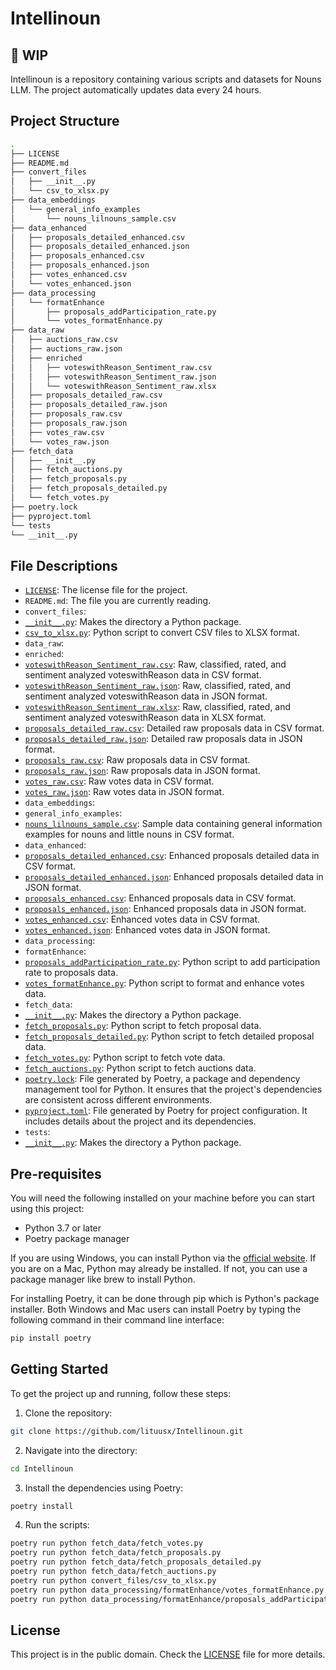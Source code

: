 # Intellinoun

## 🚧 WIP

Intellinoun is a repository containing various scripts and datasets for Nouns LLM. The project automatically updates data every 24 hours.

## Project Structure

```bash
.
├── LICENSE
├── README.md
├── convert_files
│   ├── __init__.py
│   └── csv_to_xlsx.py
├── data_embeddings
│   └── general_info_examples
│       └── nouns_lilnouns_sample.csv
├── data_enhanced
│   ├── proposals_detailed_enhanced.csv
│   ├── proposals_detailed_enhanced.json
│   ├── proposals_enhanced.csv
│   ├── proposals_enhanced.json
│   ├── votes_enhanced.csv
│   └── votes_enhanced.json
├── data_processing
│   └── formatEnhance
│       ├── proposals_addParticipation_rate.py
│       └── votes_formatEnhance.py
├── data_raw
│   ├── auctions_raw.csv
│   ├── auctions_raw.json
│   ├── enriched
│   │   ├── voteswithReason_Sentiment_raw.csv
│   │   ├── voteswithReason_Sentiment_raw.json
│   │   └── voteswithReason_Sentiment_raw.xlsx
│   ├── proposals_detailed_raw.csv
│   ├── proposals_detailed_raw.json
│   ├── proposals_raw.csv
│   ├── proposals_raw.json
│   ├── votes_raw.csv
│   └── votes_raw.json
├── fetch_data
│   ├── __init__.py
│   ├── fetch_auctions.py
│   ├── fetch_proposals.py
│   ├── fetch_proposals_detailed.py
│   └── fetch_votes.py
├── poetry.lock
├── pyproject.toml
└── tests
└── __init__.py
```

## File Descriptions

- [`LICENSE`](./LICENSE): The license file for the project.
- `README.md`: The file you are currently reading.
- `convert_files`:
- [`__init__.py`](./convert_files/__init__.py): Makes the directory a Python package.
- [`csv_to_xlsx.py`](./convert_files/csv_to_xlsx.py): Python script to convert CSV files to XLSX format.
- `data_raw`:
- `enriched`:
- [`voteswithReason_Sentiment_raw.csv`](./data_raw/enriched/voteswithReason_Sentiment_raw.csv): Raw, classified, rated, and sentiment analyzed voteswithReason data in CSV format.
- [`voteswithReason_Sentiment_raw.json`](./data_raw/enriched/voteswithReason_Sentiment_raw.json): Raw, classified, rated, and sentiment analyzed voteswithReason data in JSON format.
- [`voteswithReason_Sentiment_raw.xlsx`](./data_raw/enriched/voteswithReason_Sentiment_raw.xlsx): Raw, classified, rated, and sentiment analyzed voteswithReason data in XLSX format.
- [`proposals_detailed_raw.csv`](./data_raw/proposals_detailed_raw.csv): Detailed raw proposals data in CSV format.
- [`proposals_detailed_raw.json`](./data_raw/proposals_detailed_raw.json): Detailed raw proposals data in JSON format.
- [`proposals_raw.csv`](./data_raw/proposals_raw.csv): Raw proposals data in CSV format.
- [`proposals_raw.json`](./data_raw/proposals_raw.json): Raw proposals data in JSON format.
- [`votes_raw.csv`](./data_raw/votes_raw.csv): Raw votes data in CSV format.
- [`votes_raw.json`](./data_raw/votes_raw.json): Raw votes data in JSON format.
- `data_embeddings`:
- `general_info_examples`:
- [`nouns_lilnouns_sample.csv`](./data_embeddings/general_info_examples/nouns_lilnouns_sample.csv): Sample data containing general information examples for nouns and little nouns in CSV format.
- `data_enhanced`:
- [`proposals_detailed_enhanced.csv`](./data_enhanced/proposals_detailed_enhanced.csv): Enhanced proposals detailed data in CSV format.
- [`proposals_detailed_enhanced.json`](./data_enhanced/proposals_detailed_enhanced.json): Enhanced proposals detailed data in JSON format.
- [`proposals_enhanced.csv`](./data_enhanced/proposals_enhanced.csv): Enhanced proposals data in CSV format.
- [`proposals_enhanced.json`](./data_enhanced/proposals_enhanced.json): Enhanced proposals data in JSON format.
- [`votes_enhanced.csv`](./data_enhanced/votes_enhanced.csv): Enhanced votes data in CSV format.
- [`votes_enhanced.json`](./data_enhanced/votes_enhanced.json): Enhanced votes data in JSON format.
- `data_processing`:
- `formatEnhance`:
- [`proposals_addParticipation_rate.py`](./data_processing/formatEnhance/proposals_addParticipation_rate.py): Python script to add participation rate to proposals data.
- [`votes_formatEnhance.py`](./data_processing/formatEnhance/votes_formatEnhance.py): Python script to format and enhance votes data.
- `fetch_data`:
- [`__init__.py`](./fetch_data/__init__.py): Makes the directory a Python package.
- [`fetch_proposals.py`](./fetch_data/fetch_proposals.py): Python script to fetch proposal data.
- [`fetch_proposals_detailed.py`](./fetch_data/fetch_proposals_detailed.py): Python script to fetch detailed proposal data.
- [`fetch_votes.py`](./fetch_data/fetch_votes.py): Python script to fetch vote data.
- [`fetch_auctions.py`](./fetch_data/fetch_auctions.py): Python script to fetch auctions data.
- [`poetry.lock`](./poetry.lock): File generated by Poetry, a package and dependency management tool for Python. It ensures that the project's dependencies are consistent across different environments.
- [`pyproject.toml`](./pyproject.toml): File generated by Poetry for project configuration. It includes details about the project and its dependencies.
- `tests`:
- [`__init__.py`](./tests/__init__.py): Makes the directory a Python package.

## Pre-requisites

You will need the following installed on your machine before you can start using this project:

- Python 3.7 or later
- Poetry package manager

If you are using Windows, you can install Python via the [official website](https://www.python.org/downloads/windows/). If you are on a Mac, Python may already be installed. If not, you can use a package manager like brew to install Python.

For installing Poetry, it can be done through pip which is Python's package installer. Both Windows and Mac users can install Poetry by typing the following command in their command line interface:

```bash
pip install poetry
```

## Getting Started

To get the project up and running, follow these steps:

1. Clone the repository:

```bash
git clone https://github.com/lituusx/Intellinoun.git
```

2. Navigate into the directory:

```bash
cd Intellinoun
```

3. Install the dependencies using Poetry:

```bash
poetry install
```

4. Run the scripts:

```bash
poetry run python fetch_data/fetch_votes.py
poetry run python fetch_data/fetch_proposals.py
poetry run python fetch_data/fetch_proposals_detailed.py
poetry run python fetch_data/fetch_auctions.py
poetry run python convert_files/csv_to_xlsx.py
poetry run python data_processing/formatEnhance/votes_formatEnhance.py
poetry run python data_processing/formatEnhance/proposals_addParticipation_rate.py
```

## License

This project is in the public domain. Check the [LICENSE](./LICENSE) file for more details.
